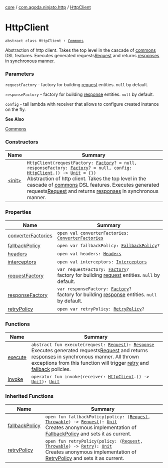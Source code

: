 [core](../../index.md) / [com.agoda.ninjato.http](../index.md) / [HttpClient](./index.md)

# HttpClient

`abstract class HttpClient : `[`Commons`](../../com.agoda.ninjato.dsl/-commons/index.md)

Abstraction of http client. Takes the top level in the cascade of
[commons](../../com.agoda.ninjato.dsl/-commons/index.md) DSL features.
Executes generated requests[Request](../-request/index.md) and returns [responses](../-response/index.md) in synchronous manner.

### Parameters

`requestFactory` - factory for building [request](../-request/index.md) entities. `null` by default.

`responseFactory` - factory for building [response](../-response/index.md) entities. `null` by default.

`config` - tail lambda with receiver that allows to configure created instance on the fly.

**See Also**

[Commons](../../com.agoda.ninjato.dsl/-commons/index.md)

### Constructors

| Name | Summary |
|---|---|
| [&lt;init&gt;](-init-.md) | `HttpClient(requestFactory: `[`Factory`](../-request/-factory/index.md)`? = null, responseFactory: `[`Factory`](../-response/-factory/index.md)`? = null, config: `[`HttpClient`](./index.md)`.() -> `[`Unit`](https://kotlinlang.org/api/latest/jvm/stdlib/kotlin/-unit/index.html)` = {})`<br>Abstraction of http client. Takes the top level in the cascade of [commons](../../com.agoda.ninjato.dsl/-commons/index.md) DSL features. Executes generated requests[Request](../-request/index.md) and returns [responses](../-response/index.md) in synchronous manner. |

### Properties

| Name | Summary |
|---|---|
| [converterFactories](converter-factories.md) | `open val converterFactories: `[`ConverterFactories`](../../com.agoda.ninjato.converter/-converter-factories/index.md) |
| [fallbackPolicy](fallback-policy.md) | `open var fallbackPolicy: `[`FallbackPolicy`](../../com.agoda.ninjato.policy/-fallback-policy/index.md)`?` |
| [headers](headers.md) | `open val headers: `[`Headers`](../-headers/index.md) |
| [interceptors](interceptors.md) | `open val interceptors: `[`Interceptors`](../../com.agoda.ninjato.intercept/-interceptors/index.md) |
| [requestFactory](request-factory.md) | `var requestFactory: `[`Factory`](../-request/-factory/index.md)`?`<br>factory for building [request](../-request/index.md) entities. `null` by default. |
| [responseFactory](response-factory.md) | `var responseFactory: `[`Factory`](../-response/-factory/index.md)`?`<br>factory for building [response](../-response/index.md) entities. `null` by default. |
| [retryPolicy](retry-policy.md) | `open var retryPolicy: `[`RetryPolicy`](../../com.agoda.ninjato.policy/-retry-policy/index.md)`?` |

### Functions

| Name | Summary |
|---|---|
| [execute](execute.md) | `abstract fun execute(request: `[`Request`](../-request/index.md)`): `[`Response`](../-response/index.md)<br>Executes generated requests[Request](../-request/index.md) and returns [responses](../-response/index.md) in synchronous manner. All thrown exceptions from this function will trigger [retry](../../com.agoda.ninjato.policy/-retry-policy/index.md) and [fallback](../../com.agoda.ninjato.policy/-fallback-policy/index.md) policies. |
| [invoke](invoke.md) | `operator fun invoke(receiver: `[`HttpClient`](./index.md)`.() -> `[`Unit`](https://kotlinlang.org/api/latest/jvm/stdlib/kotlin/-unit/index.html)`): `[`Unit`](https://kotlinlang.org/api/latest/jvm/stdlib/kotlin/-unit/index.html) |

### Inherited Functions

| Name | Summary |
|---|---|
| [fallbackPolicy](../../com.agoda.ninjato.dsl/-commons/fallback-policy.md) | `open fun fallbackPolicy(policy: (`[`Request`](../-request/index.md)`, `[`Throwable`](https://kotlinlang.org/api/latest/jvm/stdlib/kotlin/-throwable/index.html)`) -> `[`Request`](../-request/index.md)`): `[`Unit`](https://kotlinlang.org/api/latest/jvm/stdlib/kotlin/-unit/index.html)<br>Creates anonymous implementation of [FallbackPolicy](../../com.agoda.ninjato.policy/-fallback-policy/index.md) and sets it as current. |
| [retryPolicy](../../com.agoda.ninjato.dsl/-commons/retry-policy.md) | `open fun retryPolicy(policy: (`[`Request`](../-request/index.md)`, `[`Throwable`](https://kotlinlang.org/api/latest/jvm/stdlib/kotlin/-throwable/index.html)`) -> `[`Retry`](../../com.agoda.ninjato.policy/-retry/index.md)`): `[`Unit`](https://kotlinlang.org/api/latest/jvm/stdlib/kotlin/-unit/index.html)<br>Creates anonymous implementation of [RetryPolicy](../../com.agoda.ninjato.policy/-retry-policy/index.md) and sets it as current. |
